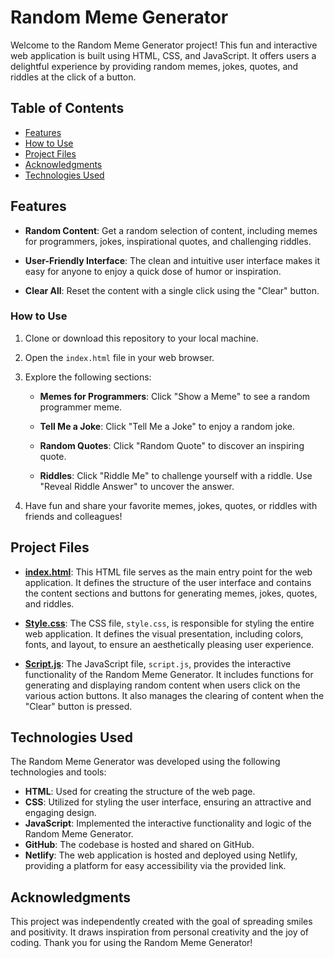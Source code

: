 # Random Meme Generator

Welcome to the Random Meme Generator project! This fun and interactive web application is built using HTML, CSS, and JavaScript. It offers users a delightful experience by providing random memes, jokes, quotes, and riddles at the click of a button.

## Table of Contents

- [Features](#features)
- [How to Use](#how-to-use)
- [Project Files](#project-files)
- [Acknowledgments](#acknowledgments)
- [Technologies Used](#technologies-used)

## Features

- **Random Content**: Get a random selection of content, including memes for programmers, jokes, inspirational quotes, and challenging riddles.

- **User-Friendly Interface**: The clean and intuitive user interface makes it easy for anyone to enjoy a quick dose of humor or inspiration.

- **Clear All**: Reset the content with a single click using the "Clear" button.

### How to Use

1. Clone or download this repository to your local machine.

2. Open the `index.html` file in your web browser.

3. Explore the following sections:

   - **Memes for Programmers**: Click "Show a Meme" to see a random programmer meme.
   
   - **Tell Me a Joke**: Click "Tell Me a Joke" to enjoy a random joke.
   
   - **Random Quotes**: Click "Random Quote" to discover an inspiring quote.
   
   - **Riddles**: Click "Riddle Me" to challenge yourself with a riddle. Use "Reveal Riddle Answer" to uncover the answer.

4. Have fun and share your favorite memes, jokes, quotes, or riddles with friends and colleagues!
## Project Files

- [**index.html**](index.html): This HTML file serves as the main entry point for the web application. It defines the structure of the user interface and contains the content sections and buttons for generating memes, jokes, quotes, and riddles.

- [**Style.css**](Style.css): The CSS file, `style.css`, is responsible for styling the entire web application. It defines the visual presentation, including colors, fonts, and layout, to ensure an aesthetically pleasing user experience.

- [**Script.js**](Script.js): The JavaScript file, `script.js`, provides the interactive functionality of the Random Meme Generator. It includes functions for generating and displaying random content when users click on the various action buttons. It also manages the clearing of content when the "Clear" button is pressed.

## Technologies Used

The Random Meme Generator was developed using the following technologies and tools:

- **HTML**: Used for creating the structure of the web page.
- **CSS**: Utilized for styling the user interface, ensuring an attractive and engaging design.
- **JavaScript**: Implemented the interactive functionality and logic of the Random Meme Generator.
- **GitHub**: The codebase is hosted and shared on GitHub.
- **Netlify**: The web application is hosted and deployed using Netlify, providing a platform for easy accessibility via the provided link.

## Acknowledgments

This project was independently created with the goal of spreading smiles and positivity. It draws inspiration from personal creativity and the joy of coding. Thank you for using the Random Meme Generator!
